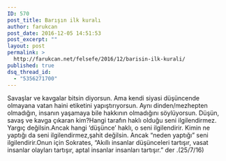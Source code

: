 ```yaml
---
ID: 570
post_title: Barışın ilk kuralı
author: farukcan
post_date: 2016-12-05 14:51:53
post_excerpt: ""
layout: post
permalink: >
  http://farukcan.net/felsefe/2016/12/barisin-ilk-kurali/
published: true
dsq_thread_id:
  - "5356271700"
---
```

Savaşlar ve kavgalar bitsin diyorsun. Ama kendi siyasi düşüncende olmayana vatan haini etiketini yapıştırıyorsun. Aynı dinden/mezhepten olmadığın, insanın yaşamaya bile hakkının olmadığını söylüyorsun. Düşün, savaş ve kavga çıkaran kim?Hangi tarafın haklı olduğu seni ilgilendirmez. Yargıç değilsin.Ancak hangi ‘düşünce’ haklı, o seni ilgilendirir. Kimin ne yaptığı da seni ilgilendirmez,şahit değilsin. Ancak “neden yaptığı” seni ilgilendirir.Onun için Sokrates, “Akıllı insanlar düşünceleri tartışır, vasat insanlar olayları tartışır, aptal insanlar insanları tartışır.” der .(25/7/16)